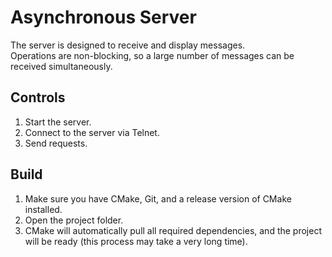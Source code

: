 # Asynchronous Server
The server is designed to receive and display messages.  
Operations are non-blocking, so a large number of messages can be received simultaneously.  

## Controls
1. Start the server.  
2. Connect to the server via Telnet.  
3. Send requests.  

## Build
1. Make sure you have CMake, Git, and a release version of CMake installed.  
2. Open the project folder.  
3. CMake will automatically pull all required dependencies, and the project will be ready (this process may take a very long time).  
